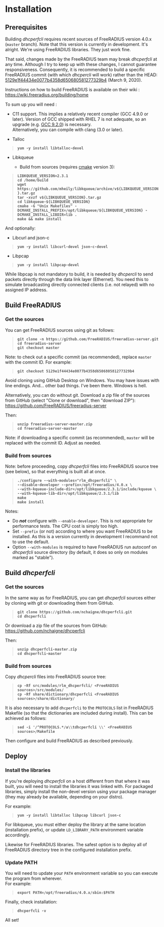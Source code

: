 
# Installation

## Prerequisites

Building *dhcperfcli* requires recent sources of FreeRADIUS version 4.0.x (`master` branch). Note that this version is currently in development. It's alright. We're using FreeRADIUS libraries. They just work fine.

That said, changes made by the FreeRADIUS team may break *dhcperfcli* at any time. Although I try to keep up with these changes, I cannot guarantee responsiveness. Consequently, it is recommended to build a specific FreeRADIUS commit (with which *dhcpercli* will work) rather than the HEAD: [5129e1f44434e0077b4358d650680581277329b4](https://github.com/FreeRADIUS/freeradius-server/tree/5129e1f44434e0077b4358d650680581277329b4) (March 9, 2020).

Instructions on how to build FreeRADIUS is available on their wiki :
https://wiki.freeradius.org/building/home

To sum up you will need :

- C11 support. This implies a relatively recent compiler (GCC 4.9.0 or later). Version of GCC shipped with RHEL 7 is not adequate, so an upgrade (e.g. [GCC 9.2.0](https://gist.github.com/nchaigne/ad06bc867f911a3c0d32939f1e930a11)) is necessary.<br>Alternatively, you can compile with clang (3.0 or later).

- Talloc

>__`yum -y install libtalloc-devel`__

- Libkqueue

  - Build from sources (requires [cmake](https://cmake.org/download/) version 3):

>__`LIBKQUEUE_VERSION=2.3.1`__<br>
>__`cd /home/build`__<br>
>__`wget https://github.com/mheily/libkqueue/archive/v${LIBKQUEUE_VERSION}.tar.gz`__<br>
>__`tar -xvzf v${LIBKQUEUE_VERSION}.tar.gz`__<br>
>__`cd libkqueue-${LIBKQUEUE_VERSION}`__<br>
>__`cmake -G "Unix Makefiles" -DCMAKE_INSTALL_PREFIX=/opt/libkqueue/${LIBKQUEUE_VERSION} -DCMAKE_INSTALL_LIBDIR=lib .`__<br>
>__`make && make install`__<br>


And optionally:

- Libcurl and json-c

>__`yum -y install libcurl-devel json-c-devel`__


- Libpcap

>__`yum -y install libpcap-devel`__

While libpcap is not mandatory to build, it is needed by *dhcpercli* to send packets directly through the data link layer (Ethernet). You need this to simulate broadcasting directly connected clients (i.e. not relayed) with no assigned IP address.


## Build FreeRADIUS

### Get the sources

You can get FreeRADIUS sources using git as follows:
>__`git clone -n https://github.com/FreeRADIUS/freeradius-server.git`__<br>
>__`cd freeradius-server`__<br>
>__`git checkout master`__

Note: to check out a specific commit (as recommended), replace `master` with the commit ID. For example:

>__`git checkout 5129e1f44434e0077b4358d650680581277329b4`__

Avoid cloning using GitHub Desktop on Windows. You may have issues with line endings. And... other bad things. I've been there. Windows is hell.

Alternatively, you can do without git. Download a zip file of the sources from GitHub (select "Clone or download", then "download ZIP"):
https://github.com/FreeRADIUS/freeradius-server

Then:
>__`unzip freeradius-server-master.zip`__<br>
>__`cd freeradius-server-master`__

Note: if downloading a specific commit (as recommended), `master` will be replaced with the commit ID. Adjust as needed.

### Build from sources

Note: before proceeding, copy *dhcperfcli* files into FreeRADIUS source tree (see below), so that everything is built all at once.

>__`./configure --with-modules="rlm_dhcperfcli" \`__<br>
>__`--disable-developer --prefix=/opt/freeradius/4.0.x \`__<br>
>__`--with-kqueue-include-dir=/opt/libkqueue/2.3.1/include/kqueue \`__<br>
>__`--with-kqueue-lib-dir=/opt/libkqueue/2.3.1/lib`__<br>
>__`make`__<br>
>__`make install`__<br>

Notes:
- Do __*not*__ configure with `--enable-developer`. This is not appropriate for performance tests. The CPU cost is simply too high.
- Set `--prefix` (or not) according to where you want FreeRADIUS to be installed. As this is a version currently in development I recommand not to use the default.
- Option `--with-modules` is required to have FreeRADIUS run autoconf on *dhcperfcli* source directory (by default, it does so only on modules marked as "stable").


## Build *dhcperfcli*

### Get the sources

In the same way as for FreeRADIUS, you can get *dhcperfcli* sources either by cloning with git or downloading them from GitHub.
>__`git clone https://github.com/nchaigne/dhcperfcli.git`__<br>
>__`cd dhcperfcli`__

Or download a zip file of the sources from GitHub:
https://github.com/nchaigne/dhcperfcli

Then:

>__`unzip dhcperfcli-master.zip`__<br>
>__`cd dhcperfcli-master`__

### Build from sources

Copy *dhcpercli* files into FreeRADIUS source tree:

>__`cp -Rf src/modules/rlm_dhcperfcli/ <FreeRADIUS sources>/src/modules/`__<br>
>__`cp -Rf share/dictionary/dhcperfcli <FreeRADIUS sources>/share/dictionary/`__<br>

It is also necessary to add `dhcperfcli` to the `PROTOCOLS` list in FreeRADIUS Makefile (so that the dictionaries are included during install). This can be achieved as follows:

>__`sed -i '/^PROTOCOLS.*/a\\tdhcperfcli \\' <FreeRADIUS sources>/Makefile`__<br>

Then configure and build FreeRADIUS as described previously.

## Deploy

### Install the libraries

If you're deploying *dhcperfcli* on a host different from that where it was built, you will need to install the libraries it was linked with. For packaged libraries, simply install the non-devel version using your package manager (they may already be available, depending on your distro).

For example:

>__`yum -y install libtalloc libpcap libcurl json-c`__

For libkqueue, you must either deploy the library at the same location (installation prefix), or update `LD_LIBRARY_PATH` environment variable accordingly.

Likewise for FreeRADIUS libraries. The safest option is to deploy all of FreeRADIUS directory tree in the configured installation prefix.

### Update PATH

You will need to update your `PATH` environment variable so you can execute the program from wherever.<br>
For example:
>__`export PATH=/opt/freeradius/4.0.x/sbin:$PATH`__

Finally, check installation:

>__`dhcperfcli -v`__

All set!
